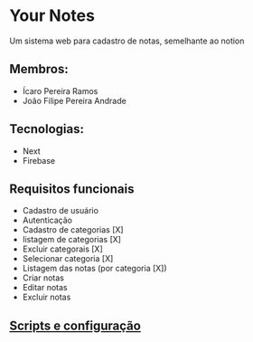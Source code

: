 # **Your Notes**

Um sistema web para cadastro de notas, semelhante ao notion

## Membros:

- Ícaro Pereira Ramos
- João Filipe Pereira Andrade

## Tecnologias:

- Next
- Firebase

## Requisitos funcionais

- Cadastro de usuário
- Autenticação
- Cadastro de categorias [X]
- listagem de categorias [X]
- Excluir categorais [X]
- Selecionar categoria [X]
- Listagem das notas (por categoria [X])
- Criar notas
- Editar notas
- Excluir notas

## [Scripts e configuração](./package.json)
